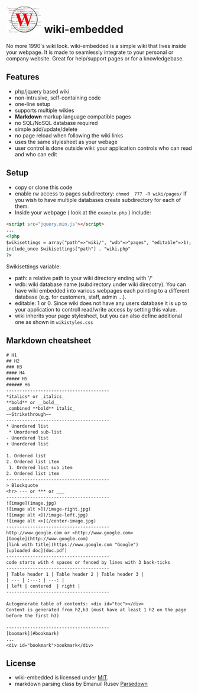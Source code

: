 ![wiki](logo.jpg) wiki-embedded 
=======
No more 1990's wiki look. wiki-embedded is a simple wiki that lives inside your webpage. It is made to seamlessly integrate to your personal or company website. Great for help/support pages or for a knowledgebase.

<div id="toc"></div>             

Features
-----

* php/jquery based wiki
* non-intrusive, self-containing code
* one-line setup
* supports multiple wikies
* **Markdown** markup language compatible pages
* no SQL/NoSQL database required
* simple add/update/delete 
* no page reload when following the wiki links
* uses the same stylesheet as your webage
* user control is done outside wiki: your application controls who can read and who can edit

Setup
-----

* copy or clone this code
* enable rw access to pages subdirectory: `chmod  777 -R wiki/pages/` If you wish to have multiple databases create subdirectory for each of them.
* Inside your webpage ( look at the `example.php` ) include:
```html
<script src="jquery.min.js"></script>
...
<?php 
$wikisettings = array("path"=>"wiki/", "wdb"=>"pages", "editable"=>1);
include_once $wikisettings["path"] . "wiki.php" 
?>
```
$wikisettings variable:
  * path: a relative path to your wiki directory ending with '/'
  * wdb: wiki database name (subdirectory under wiki direcotry). You can have wiki embedded into various webpages each pointing to a different database (e.g. for customers, staff, admin ...).
  * editable: 1 or 0. Since wiki does not have any users database it is up to your application to controll read/write access by setting this value.
* wiki inherits your page stylesheet, but you can also define additional one as shown in `wikistyles.css`

Markdown cheatsheet
-----
```
# H1
## H2
### H3
#### H4
##### H5
###### H6
---------------------------------------
*italics* or _italics_
**bold** or __bold__
_combined **bold** italic_
~~Strikethrough~~
---------------------------------------
* Unordered list 
 * Unordered sub-list
- Unordered list
+ Unordered list

1. Ordered list
2. Ordered list item
 1. Ordered list sub item
2. Ordered list item
---------------------------------------
> Blockquote
<hr> --- or *** or ___
---------------------------------------
![image](image.jpg)
![image alt >](/image-right.jpg)
![image alt <](/image-left.jpg)
![image alt <>](/center-image.jpg)
---------------------------------------
http://www.google.com or <http://www.google.com> 
[Google](http://www.google.com)
[link with title](https://www.google.com "Google")
[uploaded doc](doc.pdf)
---------------------------------------
code starts with 4 spaces or fenced by lines with 3 back-ticks 
---------------------------------------
| Table header 1 | Table header 2 | Table header 3 |
| --- | :---: | ---: |
| left | centered  | right | 
---------------------------------------

Autogenerate table of contents: <div id="toc"></div> 
Content is generated from h2,h3 (must have at least 1 h2 on the page before the first h3)

---------------------------------------
[boomark](#bookmark)
...
<div id="bookmark">bookmark</div>

```

License
-----
* wiki-embedded is licensed under [MIT](https://github.com/Fabianlindfors/multi.js/blob/master/LICENSE).
* markdown parsing class by Emanuil Rusev [Parsedown](https://github.com/erusev/parsedown)
